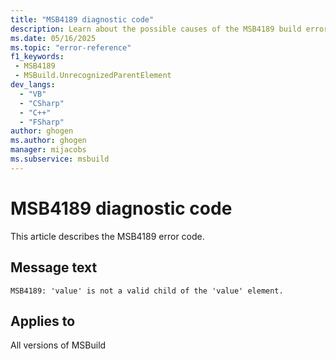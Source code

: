 ```yaml
---
title: "MSB4189 diagnostic code"
description: Learn about the possible causes of the MSB4189 build error, and get troubleshooting tips.
ms.date: 05/16/2025
ms.topic: "error-reference"
f1_keywords:
 - MSB4189
 - MSBuild.UnrecognizedParentElement
dev_langs:
  - "VB"
  - "CSharp"
  - "C++"
  - "FSharp"
author: ghogen
ms.author: ghogen
manager: mijacobs
ms.subservice: msbuild
---
```


# MSB4189 diagnostic code

<!-- :::ErrorDefinitionDescription::: -->
<!-- :::editable-content name="introDescription"::: -->
This article describes the MSB4189 error code.
<!-- :::editable-content-end::: -->

## Message text

<!-- :::editable-content name="messageText"::: -->
`MSB4189: 'value' is not a valid child of the 'value' element.`
<!-- :::editable-content-end::: -->
<!-- MSB4189: <{1}> is not a valid child of the <{0}> element. -->

<!-- :::editable-content name="postOutputDescription"::: -->
<!--
{StrBegin="MSB4189: "}
-->
<!-- :::editable-content-end::: -->
<!-- :::ErrorDefinitionDescription-end::: -->

## Applies to

All versions of MSBuild
